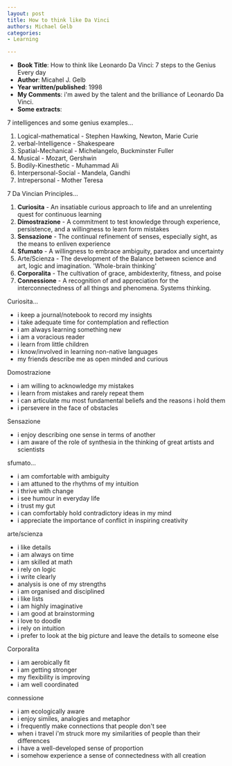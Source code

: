 ```yaml
---
layout: post
title: How to think like Da Vinci
authors: Michael Gelb
categories:
- Learning

---
```


- **Book Title**: How to think like Leonardo Da Vinci: 7 steps to the Genius Every day
- **Author**: Micahel J. Gelb
- **Year written/published**:  1998
- **My Comments**: i'm awed by the talent and the brilliance of Leonardo Da Vinci.
- **Some extracts**:

7 intelligences and some genius examples...

1. Logical-mathematical - Stephen Hawking, Newton, Marie Curie
2. verbal-Intelligence - Shakespeare
3. Spatial-Mechanical - Michelangelo, Buckminster Fuller
4. Musical - Mozart, Gershwin
5. Bodily-Kinesthetic - Muhammad Ali
6. Interpersonal-Social - Mandela, Gandhi
7. Intrepersonal - Mother Teresa

7 Da Vincian Principles...

1. **Curiosita** - An insatiable curious approach to life and an unrelenting quest for continuous learning
2. **Dimostrazione** - A commitment to test knowledge through experience, persistence, and a willingness to learn form mistakes
3. **Sensazione** - The continual refinement of senses, especially sight, as the means to enliven experience
4. **Sfumato** - A willingness to embrace ambiguity, paradox and uncertainty
5. Arte/Scienza - The development of the Balance between science and art, logic and imagination. 'Whole-brain thinking'
6. **Corporalita** - The cultivation of grace, ambidexterity, fitness, and poise
7. **Connessione** - A recognition of and appreciation for the interconnectedness of all things and phenomena. Systems thinking.

Curiosita...

- i keep a journal/notebook to record my insights
- i take adequate time for contemplation and reflection
- i am always learning something new
- i am a voracious reader
- i learn from little children
- i know/involved in learning non-native languages
- my friends describe me as open minded and curious

Domostrazione

- i am willing to acknowledge my mistakes
- i learn from mistakes and rarely repeat them
- i can articulate mu most fundamental beliefs and the reasons i hold them
- i persevere in the face of obstacles

Sensazione

- i enjoy describing one sense in terms of another
- i am aware of the role of synthesia in the thinking of great artists and scientists

sfumato...
- i am comfortable with ambiguity
- i am attuned to the rhythms of my intuition
- i thrive with change
- i see humour in everyday life
- i trust my gut
- i can comfortably hold contradictory ideas in my mind
- i appreciate the importance of conflict in inspiring creativity

arte/scienza

- i like details
- i am always on time
- i am skilled at math
- i rely on logic
- i write clearly
- analysis is one of my strengths
- i am organised and disciplined
- i like lists
- i am highly imaginative
- i am good at brainstorming
- i love to doodle
- i rely on intuition
- i prefer to look at the big picture and leave the details to someone else

Corporalita

- i am aerobically fit
- i am getting stronger
- my flexibility is improving
- i am well coordinated

connessione

- i am ecologically aware
- i enjoy similes, analogies and metaphor
- i frequently make connections that people don't see
- when i travel i'm struck more my similarities of people than their differences
- i have a well-developed sense of proportion
- i somehow experience a sense of connectedness with all creation
